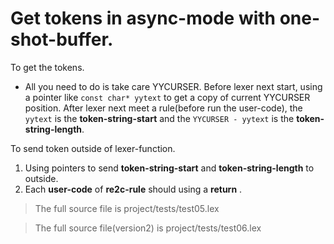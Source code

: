 # <a id="GetTokensAsyncOne">Get tokens in async-mode with one-shot-buffer.</a>
To get the tokens.
 - All you need to do is take care YYCURSER. Before lexer next start, using a pointer like `const char* yytext` to get a copy of current YYCURSER position. After lexer next meet a rule(before run the user-code), the `yytext` is the **token-string-start** and the `YYCURSER - yytext` is the **token-string-length**. 

To send token outside of lexer-function.
 1. Using pointers to send **token-string-start** and **token-string-length** to outside.
 2. Each **user-code** of **re2c-rule** should using a **return** <an-user-id>.

> The full source file is project/tests/test05.lex

> The full source file(version2) is project/tests/test06.lex
